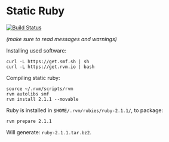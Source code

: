 # Static Ruby

[![Build Status](https://travis-ci.org/tokaido/tokaido-build.png?branch=master)](https://travis-ci.org/tokaido/tokaido-build)

*(make sure to read messages and warnings)*

Installing used software:

    curl -L https://get.smf.sh | sh
    curl -L https://get.rvm.io | bash

Compiling static ruby:

    source ~/.rvm/scripts/rvm
    rvm autolibs smf
    rvm install 2.1.1 --movable

Ruby is installed in `$HOME/.rvm/rubies/ruby-2.1.1/`, to package:

    rvm prepare 2.1.1

Will generate: `ruby-2.1.1.tar.bz2`.
